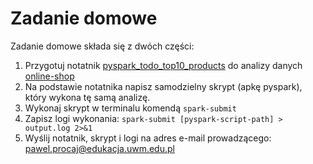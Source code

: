 # Zadanie domowe

Zadanie domowe składa się z dwóch części:

1. Przygotuj notatnik [pyspark_todo_top10_products](pyspark_todo_top10_products.ipynb) do analizy danych [online-shop](../data/sklep.zip)
2. Na podstawie notatnika napisz samodzielny skrypt (apkę pyspark), który wykona tę samą analizę.
3. Wykonaj skrypt w terminalu komendą `spark-submit`
4. Zapisz logi wykonania: `spark-submit [pyspark-script-path] > output.log 2>&1`
5. Wyślij notatnik, skrypt i logi na adres e-mail prowadzącego: pawel.procaj@edukacja.uwm.edu.pl
